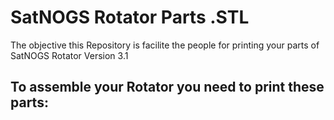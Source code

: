 # SatNOGS Rotator Parts .STL
The objective this Repository is facilite the people for printing your parts of SatNOGS Rotator Version 3.1

To assemble your Rotator you need to print these parts:
 - 
